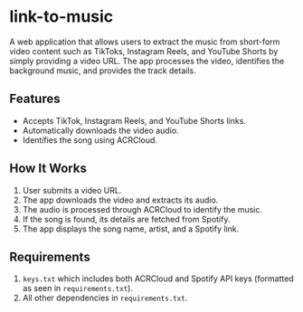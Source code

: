 # link-to-music

A web application that allows users to extract the music from short-form video content such as TikToks, Instagram Reels, and YouTube Shorts by simply providing a video URL. The app processes the video, identifies the background music, and provides the track details.

## Features

- Accepts TikTok, Instagram Reels, and YouTube Shorts links.
- Automatically downloads the video audio.
- Identifies the song using ACRCloud.

## How It Works

1. User submits a video URL.
2. The app downloads the video and extracts its audio.
3. The audio is processed through ACRCloud to identify the music.
4. If the song is found, its details are fetched from Spotify.
5. The app displays the song name, artist, and a Spotify link.

## Requirements

1. `keys.txt` which includes both ACRCloud and Spotify API keys (formatted as seen in `requirements.txt`).
3. All other dependencies in `requirements.txt`.

